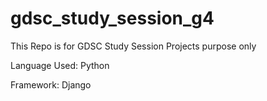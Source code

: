 # gdsc_study_session_g4
This Repo is for GDSC Study Session Projects purpose only

Language Used: Python

Framework: Django 
